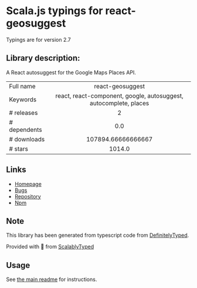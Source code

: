 
# Scala.js typings for react-geosuggest

Typings are for version 2.7

## Library description:
A React autosuggest for the Google Maps Places API.

|                    |                 |
| ------------------ | :-------------: |
| Full name          | react-geosuggest |
| Keywords           | react, react-component, google, autosuggest, autocomplete, places |
| # releases         | 2 |
| # dependents       | 0.0 |
| # downloads        | 107894.66666666667 |
| # stars            | 1014.0 |

## Links
- [Homepage](https://github.com/ubilabs/react-geosuggest)
- [Bugs](https://github.com/ubilabs/react-geosuggest/issues)
- [Repository](https://github.com/ubilabs/react-geosuggest)
- [Npm](https://www.npmjs.com/package/react-geosuggest)
    


## Note
This library has been generated from typescript code from [DefinitelyTyped](https://definitelytyped.org).

Provided with :purple_heart: from [ScalablyTyped](https://github.com/oyvindberg/ScalablyTyped)

## Usage
See [the main readme](../../readme.md) for instructions.


